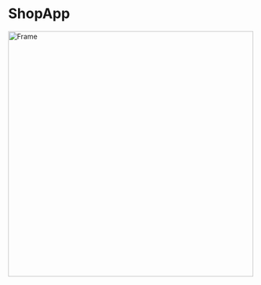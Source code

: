 # ShopApp


<img width="500" alt="Frame" src="https://github.com/MammadBadalov16/ShopApp/assets/61016391/d16ac60d-0386-48d2-afa6-d316034ae966)">
